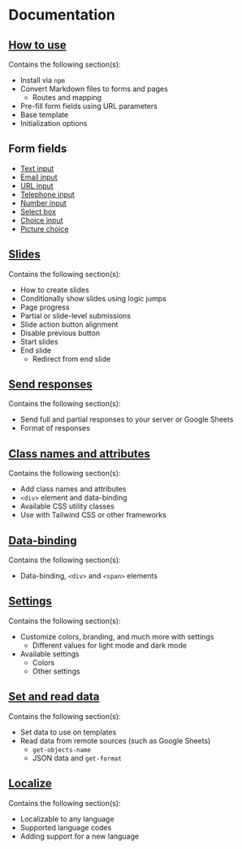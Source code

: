 # Documentation

## [How to use](https://github.com/blocksmd/blocksmd/blob/main/docs/how-to-use.md)

Contains the following section(s):

- Install via `npm`
- Convert Markdown files to forms and pages
  - Routes and mapping
- Pre-fill form fields using URL parameters
- Base template
- Initialization options

## Form fields

- [Text input](https://github.com/blocksmd/blocksmd/blob/main/docs/text-input.md)
- [Email input](https://github.com/blocksmd/blocksmd/blob/main/docs/email-input.md)
- [URL input](https://github.com/blocksmd/blocksmd/blob/main/docs/url-input.md)
- [Telephone input](https://github.com/blocksmd/blocksmd/blob/main/docs/tel-input.md)
- [Number input](https://github.com/blocksmd/blocksmd/blob/main/docs/number-input.md)
- [Select box](https://github.com/blocksmd/blocksmd/blob/main/docs/select-box.md)
- [Choice input](https://github.com/blocksmd/blocksmd/blob/main/docs/choice-input.md)
- [Picture choice](https://github.com/blocksmd/blocksmd/blob/main/docs/picture-choice.md)

## [Slides](https://github.com/blocksmd/blocksmd/blob/main/docs/slides.md)

Contains the following section(s):

- How to create slides
- Conditionally show slides using logic jumps
- Page progress
- Partial or slide-level submissions
- Slide action button alignment
- Disable previous button
- Start slides
- End slide
  - Redirect from end slide

## [Send responses](https://github.com/blocksmd/blocksmd/blob/main/docs/send-responses.md)

Contains the following section(s):

- Send full and partial responses to your server or Google Sheets
- Format of responses

## [Class names and attributes](https://github.com/blocksmd/blocksmd/blob/main/docs/class-names-and-attributes.md)

Contains the following section(s):

- Add class names and attributes
- `<div>` element and data-binding
- Available CSS utility classes
- Use with Tailwind CSS or other frameworks

## [Data-binding](https://github.com/blocksmd/blocksmd/blob/main/docs/data-binding.md)

Contains the following section(s):

- Data-binding, `<div>` and `<span>` elements

## [Settings](https://github.com/blocksmd/blocksmd/blob/main/docs/settings.md)

Contains the following section(s):

- Customize colors, branding, and much more with settings
  - Different values for light mode and dark mode
- Available settings
  - Colors
  - Other settings

## [Set and read data](https://github.com/blocksmd/blocksmd/blob/main/docs/set-and-read-data.md)

Contains the following section(s):

- Set data to use on templates
- Read data from remote sources (such as Google Sheets)
  - `get-objects-name`
  - JSON data and `get-format`

## [Localize](https://github.com/blocksmd/blocksmd/blob/main/docs/localize.md)

Contains the following section(s):

- Localizable to any language
- Supported language codes
- Adding support for a new language
